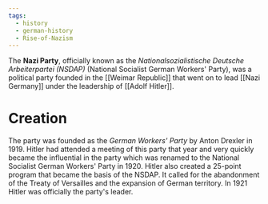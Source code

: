 ```yaml
---
tags:
  - history
  - german-history
  - Rise-of-Nazism
---
```

The **Nazi Party**, officially known as the *Nationalsozialistische Deutsche Arbeiterpartei (NSDAP)* (National Socialist German Workers' Party), was a political party founded in the [[Weimar Republic]] that went on to lead [[Nazi Germany]] under the leadership of [[Adolf Hitler]].
# Creation
The party was founded as the *German Workers' Party* by Anton Drexler in 1919. Hitler had attended a meeting of this party that year and very quickly became the influential in the party which was renamed to the National Socialist German Workers' Party in 1920. Hitler also created a 25-point program that became the basis of the NSDAP. It called for the abandonment of the Treaty of Versailles and the expansion of German territory. In 1921 Hitler was officially the party's leader.